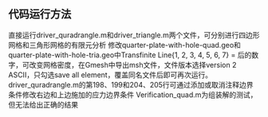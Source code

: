 ## 代码运行方法
直接运行driver_quradrangle.m和driver_triangle.m两个文件，可分别进行四边形网格和三角形网格的有限元分析
修改quarter-plate-with-hole-quad.geo和quarter-plate-with-hole-tria.geo中Transfinite Line{1, 2, 3, 4, 5, 6, 7} = 后的数字，可改变网格密度，在Gmesh中导出msh文件，文件版本选择version 2 ASCII，只勾选save all element，覆盖同名文件后即可再次运行。
driver_quradrangle.m的第198、199和204、205行可通过添加或取消注释边界条件修改右边和上边施加的应力边界条件
Verification_quad.m为组装解的测试，但无法给出正确的结果
